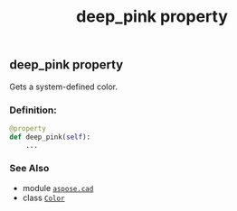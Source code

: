 ﻿---
title: deep_pink property
second_title: Aspose.CAD for Python via .NET API References
description: 
type: docs
weight: 540
url: /aspose.cad/color/deep_pink/
is_root: false
---

## deep_pink property


Gets a system-defined color.
### Definition:
```python
@property
def deep_pink(self):
    ...
```

### See Also
* module [`aspose.cad`](../../)
* class [`Color`](/cad/python-net/aspose.cad/color)
